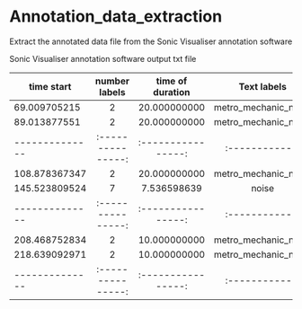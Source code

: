 # Annotation_data_extraction
Extract the annotated data file from the Sonic Visualiser annotation software

Sonic Visualiser annotation software output txt file

|time start     |number labels    |time of duration       |Text labels|
|--------------|:---------------:|:----------------:|:------------:|
|69.009705215	   |2	        |20.000000000	 |metro_mechanic_noise|
|89.013877551	   |2	        |20.000000000	 |metro_mechanic_noise|
|--------------|:---------------:|:----------------:|:------------:|
|108.878367347	   |2	        |20.000000000	 |metro_mechanic_noise|
|145.523809524	   |7	        |7.536598639	            |noise|
|--------------|:---------------:|:----------------:|:------------:|
|208.468752834	   |2	        |10.000000000	 |metro_mechanic_noise|
|218.639092971	   |2	        |10.000000000	 |metro_mechanic_noise
|--------------|:---------------:|:----------------:|:------------:|
